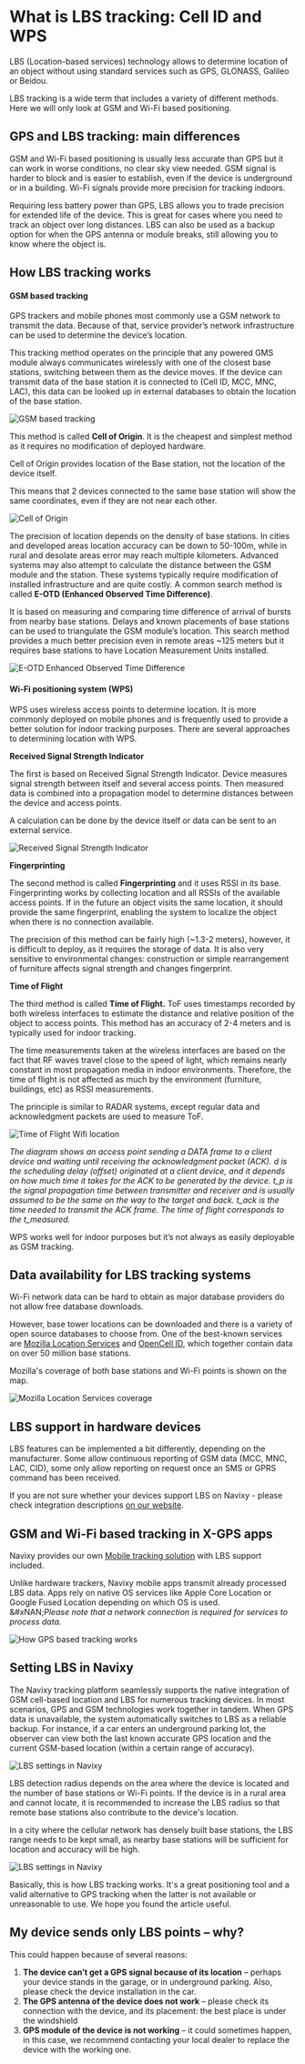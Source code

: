 # What is LBS tracking: Cell ID and WPS

LBS (Location-based services) technology allows to determine location of an object without using standard services such as GPS, GLONASS, Galileo or Beidou.

LBS tracking is a wide term that includes a variety of different methods. Here we will only look at GSM and Wi-Fi based positioning.

## GPS and LBS tracking: main differences

GSM and Wi-Fi based positioning is usually less accurate than GPS but it can work in worse conditions, no clear sky view needed. GSM signal is harder to block and is easier to establish, even if the device is underground or in a building. Wi-Fi signals provide more precision for tracking indoors.

Requiring less battery power than GPS, LBS allows you to trade precision for extended life of the device. This is great for cases where you need to track an object over long distances. LBS can also be used as a backup option for when the GPS antenna or module breaks, still allowing you to know where the object is.

## How LBS tracking works

#### GSM based tracking

GPS trackers and mobile phones most commonly use a GSM network to transmit the data. Because of that, service provider’s network infrastructure can be used to determine the device’s location.

This tracking method operates on the principle that any powered GMS module always communicates wirelessly with one of the closest base stations, switching between them as the device moves. If the device can transmit data of the base station it is connected to (Cell ID, MCC, MNC, LAC), this data can be looked up in external databases to obtain the location of the base station.

![GSM based tracking](https://www.navixy.com/wp-content/uploads/2020/12/ad_lbs_hardware.png)

This method is called **Cell of Origin**. It is the cheapest and simplest method as it requires no modification of deployed hardware.

Cell of Origin provides location of the Base station, not the location of the device itself.

This means that 2 devices connected to the same base station will show the same coordinates, even if they are not near each other.

![Cell of Origin](https://www.navixy.com/wp-content/uploads/2020/12/lbs3.png)

The precision of location depends on the density of base stations. In cities and developed areas location accuracy can be down to 50-100m, while in rural and desolate areas error may reach multiple kilometers. Advanced systems may also attempt to calculate the distance between the GSM module and the station. These systems typically require modification of installed infrastructure and are quite costly. A common search method is called **E-OTD (Enhanced Observed Time Difference)**.

It is based on measuring and comparing time difference of arrival of bursts from nearby base stations. Delays and known placements of base stations can be used to triangulate the GSM module’s location. This search method provides a much better precision even in remote areas \~125 meters but it requires base stations to have Location Measurement Units installed.

![E-OTD Enhanced Observed Time Difference](https://www.navixy.com/wp-content/uploads/2020/12/delay2.png)

#### **Wi-Fi positioning system (WPS)**

WPS uses wireless access points to determine location. It is more commonly deployed on mobile phones and is frequently used to provide a better solution for indoor tracking purposes. There are several approaches to determining location with WPS.

**Received Signal Strength Indicator**

The first is based on Received Signal Strength Indicator. Device measures signal strength between itself and several access points. Then measured data is combined into a propagation model to determine distances between the device and access points.

A calculation can be done by the device itself or data can be sent to an external service.

![Received Signal Strength Indicator](https://www.navixy.com/wp-content/uploads/2020/12/ad_wifi_hardware-1.png)

**Fingerprinting**

The second method is called **Fingerprinting** and it uses RSSI in its base. Fingerprinting works by collecting location and all RSSIs of the available access points. If in the future an object visits the same location, it should provide the same fingerprint, enabling the system to localize the object when there is no connection available.

The precision of this method can be fairly high (\~1.3-2 meters), however, it is difficult to deploy, as it requires the storage of data. It is also very sensitive to environmental changes: construction or simple rearrangement of furniture affects signal strength and changes fingerprint.

**Time of Flight**

The third method is called **Time of Flight.** ToF uses timestamps recorded by both wireless interfaces to estimate the distance and relative position of the object to access points. This method has an accuracy of 2-4 meters and is typically used for indoor tracking.

The time measurements taken at the wireless interfaces are based on the fact that RF waves travel close to the speed of light, which remains nearly constant in most propagation media in indoor environments. Therefore, the time of flight is not affected as much by the environment (furniture, buildings, etc) as RSSI measurements.

The principle is similar to RADAR systems, except regular data and acknowledgment packets are used to measure ToF.

![Time of Flight Wifi location](https://www.navixy.com/wp-content/uploads/2020/12/test3.png)

_The diagram shows an access point sending a DATA frame to a client device and waiting until receiving the acknowledgment packet (ACK). d is the scheduling delay (offset) originated at a client device, and it depends on how much time it takes for the ACK to be generated by the device. t\_p is the signal propagation time between transmitter and receiver and is usually assumed to be the same on the way to the target and back. t\_ack is the time needed to transmit the ACK frame. The time of flight corresponds to the t\_measured._

WPS works well for indoor purposes but it’s not always as easily deployable as GSM tracking.

## Data availability for LBS tracking systems

Wi-Fi network data can be hard to obtain as major database providers do not allow free database downloads.

However, base tower locations can be downloaded and there is a variety of open source databases to choose from. One of the best-known services are [Mozilla Location Services](https://location.services.mozilla.com/) and [OpenCell ID](https://www.opencellid.org/), which together contain data on over 50 million base stations.

Mozilla's coverage of both base stations and Wi-Fi points is shown on the map.

![Mozilla Location Services coverage](https://www.navixy.com/wp-content/uploads/2020/12/bc4vohulb7-600x348.png)

## LBS support in hardware devices

LBS features can be implemented a bit differently, depending on the manufacturer. Some allow continuous reporting of GSM data (MCC, MNC, LAC, CID), some only allow reporting on request once an SMS or GPRS command has been received.

If you are not sure whether your devices support LBS on Navixy - please check integration descriptions [on our website](https://www.navixy.com/devices/).

## GSM and Wi-Fi based tracking in X-GPS apps

Navixy provides our own [Mobile tracking solution](https://www.navixy.com/features/mobile-apps/) with LBS support included.

Unlike hardware trackers, Navixy mobile apps transmit already processed LBS data. Apps rely on native OS services like Apple Core Location or Google Fused Location depending on which OS is used.\
&#xNAN;_&#x50;lease note that a network connection is required for services to process data._

![How GPS based tracking works](https://www.navixy.com/wp-content/uploads/2020/12/ad_lbs_mobile.png)

## Setting LBS in Navixy

The Navixy tracking platform seamlessly supports the native integration of GSM cell-based location and LBS for numerous tracking devices. In most scenarios, GPS and GSM technologies work together in tandem. When GPS data is unavailable, the system automatically switches to LBS as a reliable backup. For instance, if a car enters an underground parking lot, the observer can view both the last known accurate GPS location and the current GSM-based location (within a certain range of accuracy).

![LBS settings in Navixy](../../expert-center/vehicle-telematics-technology/positioning-techniques/attachments/imagen-20230727-154138.png)

LBS detection radius depends on the area where the device is located and the number of base stations or Wi-Fi points. If the device is in a rural area and cannot locate, it is recommended to increase the LBS radius so that remote base stations also contribute to the device's location.

In a city where the cellular network has densely built base stations, the LBS range needs to be kept small, as nearby base stations will be sufficient for location and accuracy will be high.

![LBS settings in Navixy](../../expert-center/vehicle-telematics-technology/positioning-techniques/attachments/imagen-20231019-225938.png)

Basically, this is how LBS tracking works. It's a great positioning tool and a valid alternative to GPS tracking when the latter is not available or unreasonable to use. We hope you found the article useful.

## My device sends only LBS points – why?

This could happen because of several reasons:

1. **The device can’t get a GPS signal because of its location** – perhaps your device stands in the garage, or in underground parking. Also, please check the device installation in the car.
2. **The GPS antenna of the device does not work** – please check its connection with the device, and its placement: the best place is under the windshield
3. **GPS module of the device is not working** – it could sometimes happen, in this case, we recommend contacting your local dealer to replace the device with the working one.
